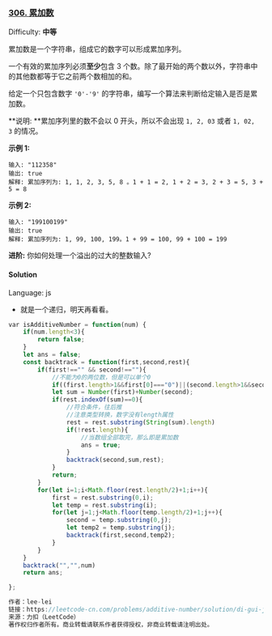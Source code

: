### [306\. 累加数](https://leetcode-cn.com/problems/additive-number/)

Difficulty: **中等**


累加数是一个字符串，组成它的数字可以形成累加序列。

一个有效的累加序列必须**至少**包含 3 个数。除了最开始的两个数以外，字符串中的其他数都等于它之前两个数相加的和。

给定一个只包含数字 `'0'-'9'` 的字符串，编写一个算法来判断给定输入是否是累加数。

**说明: **累加序列里的数不会以 0 开头，所以不会出现 `1, 2, 03` 或者 `1, 02, 3` 的情况。

**示例 1:**

```
输入: "112358"
输出: true
解释: 累加序列为: 1, 1, 2, 3, 5, 8 。1 + 1 = 2, 1 + 2 = 3, 2 + 3 = 5, 3 + 5 = 8
```

**示例 2:**

```
输入: "199100199"
输出: true
解释: 累加序列为: 1, 99, 100, 199。1 + 99 = 100, 99 + 100 = 199
```

**进阶:**
你如何处理一个溢出的过大的整数输入?


#### Solution

Language: js

* 就是一个递归，明天再看看。

```js
​var isAdditiveNumber = function(num) {
    if(num.length<3){
        return false;
    }
    let ans = false;
    const backtrack = function(first,second,rest){
        if(first!=="" && second!==""){
            //不能为0的两位数，但是可以单个0
            if((first.length>1&&first[0]==="0")||(second.length>1&&second[0]==="0")){ return;}
            let sum = Number(first)+Number(second);
            if(rest.indexOf(sum)==0){
                //符合条件，往后推
                //注意类型转换，数字没有length属性
                rest = rest.substring(String(sum).length)
                if(!rest.length){
                    //当数组全部取完，那么即是累加数
                    ans = true;
                }
                backtrack(second,sum,rest);
            }
            return;
        }
        for(let i=1;i<Math.floor(rest.length/2)+1;i++){
            first = rest.substring(0,i);
            let temp = rest.substring(i);
            for(let j=1;j<Math.floor(temp.length/2)+1;j++){
                second = temp.substring(0,j);
                let temp2 = temp.substring(j);
                backtrack(first,second,temp2);
            }
        }
    }
    backtrack("","",num)
    return ans;

};

作者：lee-lei
链接：https://leetcode-cn.com/problems/additive-number/solution/di-gui-ji-bai-100-by-lee-lei/
来源：力扣（LeetCode）
著作权归作者所有。商业转载请联系作者获得授权，非商业转载请注明出处。
```
